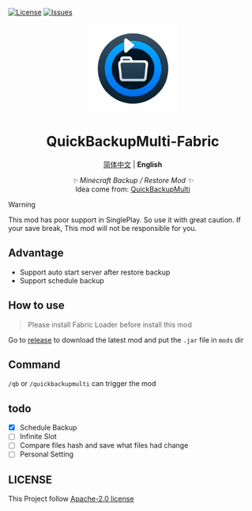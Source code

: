 [![License](https://img.shields.io/github/license/SkyDynamic/QuickBackupM-Fabric.svg)](https://www.apache.org/licenses/LICENSE-2.0)
[![Issues](https://img.shields.io/github/issues/SkyDynamic/QuickBackupM-Fabric.svg)](https://github.com/SkyDynamic/QuickBackupM-Fabric/issues)
<div align="center">
<a><img src="./indexImg.png" width="180" height="180" alt="NoneBotPluginLogo"></a>
</div>
<div align="center">

# QuickBackupMulti-Fabric

[简体中文](README.MD) | **English**

_✨ Minecraft Backup / Restore Mod ✨_  
Idea come from: [QuickBackupMulti](https://github.com/TISUnion/QuickBackupM)

</div>

> [!WARNING]
> This mod has poor support in SinglePlay. So use it with great caution. If your save break, This mod will not be responsible for you.

## Advantage
- Support auto start server after restore backup
- Support schedule backup

## How to use
> Please install Fabric Loader before install this mod

Go to [release](https://github.com/SkyDynamic/QuickBackupM-Fabric/releases) to download the latest mod and put the `.jar` file in `mods` dir

## Command
`/qb` or `/quickbackupmulti` can trigger the mod

## todo
- [x] Schedule Backup
- [ ] Infinite Slot
- [ ] Compare files hash and save what files had change
- [ ] Personal Setting

## LICENSE
This Project follow [Apache-2.0 license](https://www.apache.org/licenses/LICENSE-2.0)
